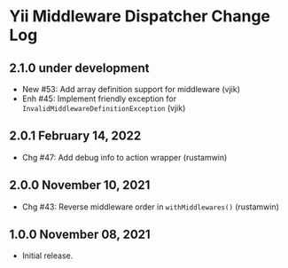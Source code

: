 # Yii Middleware Dispatcher Change Log

## 2.1.0 under development

- New #53: Add array definition support for middleware (vjik)
- Enh #45: Implement friendly exception for `InvalidMiddlewareDefinitionException` (vjik)

## 2.0.1 February 14, 2022

- Chg #47: Add debug info to action wrapper (rustamwin)

## 2.0.0 November 10, 2021

- Chg #43: Reverse middleware order in `withMiddlewares()` (rustamwin)

## 1.0.0 November 08, 2021

- Initial release.
